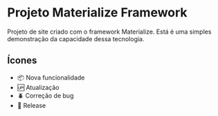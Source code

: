 # Projeto Materialize Framework

Projeto de site criado com o framework Materialize. Está é uma simples demonstração da capacidade dessa tecnologia.

## Ícones

- :package: Nova funcionalidade
- :up: Atualização
- :beetle: Correção de bug
- :checkered_flag: Release